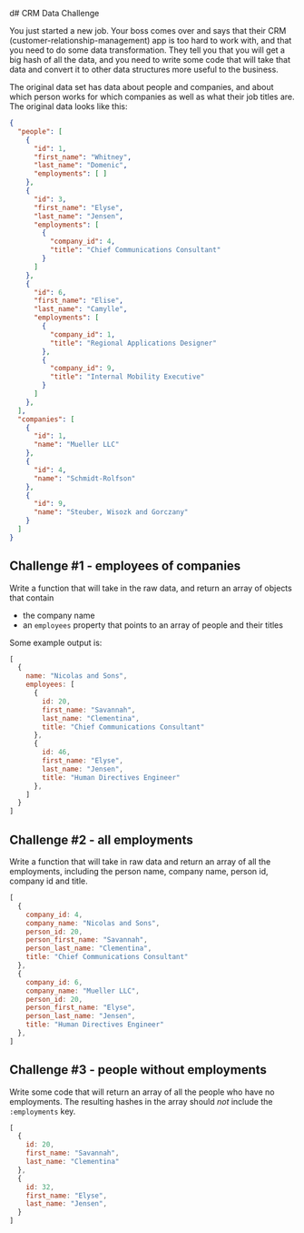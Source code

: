 d# CRM Data Challenge

You just started a new job.  Your boss comes over and says that
their CRM (customer-relationship-management) app is too hard to work with,
and that you need to do some data transformation.  They tell you that you
will get a big hash of all the data, and you need
to write some code that will take that data and convert it to
other data structures more useful to the business.

The original data set has data about people and companies,
and about which person works for which companies as well as
what their job titles are.  The original data looks like this:

```json
{
  "people": [
    {
      "id": 1,
      "first_name": "Whitney",
      "last_name": "Domenic",
      "employments": [ ]
    },
    {
      "id": 3,
      "first_name": "Elyse",
      "last_name": "Jensen",
      "employments": [
        {
          "company_id": 4,
          "title": "Chief Communications Consultant"
        }
      ]
    },
    {
      "id": 6,
      "first_name": "Elise",
      "last_name": "Camylle",
      "employments": [
        {
          "company_id": 1,
          "title": "Regional Applications Designer"
        },
        {
          "company_id": 9,
          "title": "Internal Mobility Executive"
        }
      ]
    },
  ],
  "companies": [
    {
      "id": 1,
      "name": "Mueller LLC"
    },
    {
      "id": 4,
      "name": "Schmidt-Rolfson"
    },
    {
      "id": 9,
      "name": "Steuber, Wisozk and Gorczany"
    }
  ]
}
```

## Challenge #1 - employees of companies

Write a function that will take in the raw data, and return an array of objects that contain

- the company name
- an `employees` property that points to an array of people and their titles

Some example output is:

```js
[
  {
    name: "Nicolas and Sons",
    employees: [
      {
        id: 20,
        first_name: "Savannah",
        last_name: "Clementina",
        title: "Chief Communications Consultant"
      },
      {
        id: 46,
        first_name: "Elyse",
        last_name: "Jensen",
        title: "Human Directives Engineer"
      },
    ]
  }
]
```

## Challenge #2 - all employments

Write a function that will take in raw data and return an array of all the employments,
including the person name, company name, person id, company id
and title.

```js
[
  {
    company_id: 4,
    company_name: "Nicolas and Sons",
    person_id: 20,
    person_first_name: "Savannah",
    person_last_name: "Clementina",
    title: "Chief Communications Consultant"
  },
  {
    company_id: 6,
    company_name: "Mueller LLC",
    person_id: 20,
    person_first_name: "Elyse",
    person_last_name: "Jensen",
    title: "Human Directives Engineer"
  },
]
```

## Challenge #3 - people without employments

Write some code that will return an array of all the people
who have no employments.  The resulting hashes in the array should
_not_ include the `:employments` key.

```js
[
  {
    id: 20,
    first_name: "Savannah",
    last_name: "Clementina"
  },
  {
    id: 32,
    first_name: "Elyse",
    last_name: "Jensen",
  }
]
```
